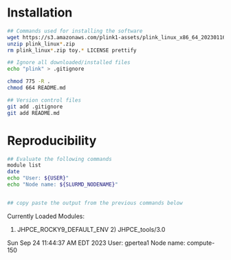 # Installation

```bash
## Commands used for installing the software
wget https://s3.amazonaws.com/plink1-assets/plink_linux_x86_64_20230116.zip
unzip plink_linux*.zip
rm plink_linux*.zip toy.* LICENSE prettify

## Ignore all downloaded/installed files
echo "plink" > .gitignore

chmod 775 -R .
chmod 664 README.md

## Version control files
git add .gitignore
git add README.md
```

# Reproducibility

```bash
## Evaluate the following commands
module list
date
echo "User: ${USER}"
echo "Node name: ${SLURMD_NODENAME}"
```

```bash

## copy paste the output from the previous commands below
```
Currently Loaded Modules:
  1) JHPCE_ROCKY9_DEFAULT_ENV   2) JHPCE_tools/3.0

 

Sun Sep 24 11:44:37 AM EDT 2023
User: gpertea1
Node name: compute-150

```

